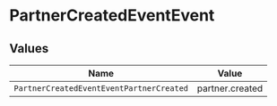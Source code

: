 # PartnerCreatedEventEvent


## Values

| Name                                     | Value                                    |
| ---------------------------------------- | ---------------------------------------- |
| `PartnerCreatedEventEventPartnerCreated` | partner.created                          |